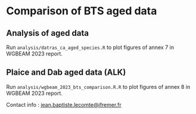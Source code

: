 # Comparison of BTS aged data 

## Analysis of aged data
Run `analysis/datras_ca_aged_species.R` to plot figures of annex 7 in WGBEAM 2023 report.

## Plaice and Dab aged data (ALK)
Run `analysis/wgbeam_2023_bts_comparison.R.R` to plot figures of annex 8 in WGBEAM 2023 report.


Contact info : jean.baptiste.lecomte@ifremer.fr
